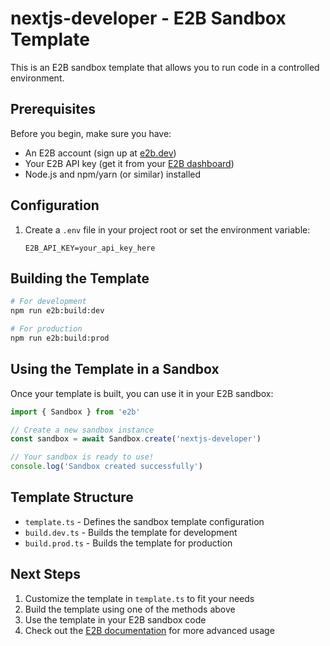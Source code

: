 # nextjs-developer - E2B Sandbox Template

This is an E2B sandbox template that allows you to run code in a controlled environment.

## Prerequisites

Before you begin, make sure you have:
- An E2B account (sign up at [e2b.dev](https://e2b.dev))
- Your E2B API key (get it from your [E2B dashboard](https://e2b.dev/dashboard))
- Node.js and npm/yarn (or similar) installed

## Configuration

1. Create a `.env` file in your project root or set the environment variable:
   ```
   E2B_API_KEY=your_api_key_here
   ```

## Building the Template

```bash
# For development
npm run e2b:build:dev

# For production
npm run e2b:build:prod
```

## Using the Template in a Sandbox

Once your template is built, you can use it in your E2B sandbox:

```typescript
import { Sandbox } from 'e2b'

// Create a new sandbox instance
const sandbox = await Sandbox.create('nextjs-developer')

// Your sandbox is ready to use!
console.log('Sandbox created successfully')
```

## Template Structure

- `template.ts` - Defines the sandbox template configuration
- `build.dev.ts` - Builds the template for development
- `build.prod.ts` - Builds the template for production

## Next Steps

1. Customize the template in `template.ts` to fit your needs
2. Build the template using one of the methods above
3. Use the template in your E2B sandbox code
4. Check out the [E2B documentation](https://e2b.dev/docs) for more advanced usage